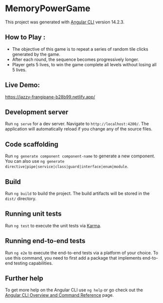 # MemoryPowerGame

This project was generated with [Angular CLI](https://github.com/angular/angular-cli) version 14.2.3.

## How to Play :
- The objective of this game is to repeat a series of random tile clicks generated by the game.
- After each round, the sequence becomes progressively longer.
- Player gets 5 lives, to win the game complete all levels without losing all 5 lives.

## Live Demo:
https://jazzy-frangipane-b28b99.netlify.app/

## Development server

Run `ng serve` for a dev server. Navigate to `http://localhost:4200/`. The application will automatically reload if you change any of the source files.

## Code scaffolding

Run `ng generate component component-name` to generate a new component. You can also use `ng generate directive|pipe|service|class|guard|interface|enum|module`.

## Build

Run `ng build` to build the project. The build artifacts will be stored in the `dist/` directory.

## Running unit tests

Run `ng test` to execute the unit tests via [Karma](https://karma-runner.github.io).

## Running end-to-end tests

Run `ng e2e` to execute the end-to-end tests via a platform of your choice. To use this command, you need to first add a package that implements end-to-end testing capabilities.

## Further help

To get more help on the Angular CLI use `ng help` or go check out the [Angular CLI Overview and Command Reference](https://angular.io/cli) page.
